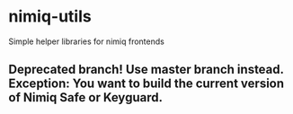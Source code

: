 # nimiq-utils
Simple helper libraries for nimiq frontends

## Deprecated branch! Use master branch instead. Exception: You want to build the current version of Nimiq Safe or Keyguard.
